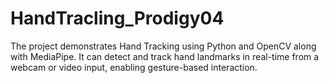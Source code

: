 # HandTracling_Prodigy04
The project demonstrates Hand Tracking using Python and OpenCV along with MediaPipe. It can detect and track hand landmarks in real-time from a webcam or video input, enabling gesture-based interaction.
